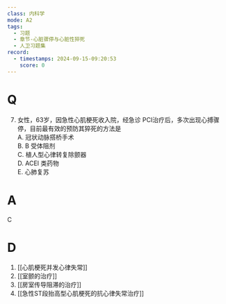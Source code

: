 ```yaml
---
class: 内科学
mode: A2
tags:
  - 习题
  - 章节-心脏骤停与心脏性猝死
  - 人卫习题集
record:
  - timestamps: 2024-09-15-09:20:53
    score: 0
---
```


# Q
7. 女性，63岁，因急性心肌梗死收入院，经急诊 PCI治疗后，多次出现心搏骤停，目前最有效的预防其猝死的方法是  
A. 冠状动脉搭桥手术  
B. B 受体阻剂  
C. 植人型心律转复除颤器  
D. ACEI 类药物  
E. 心肺复苏  
# A
C
# D
1. [[心肌梗死并发心律失常]]
2. [[室颤的治疗]]
3. [[房室传导阻滞的治疗]]
4. [[急性ST段抬高型心肌梗死的抗心律失常治疗]]
